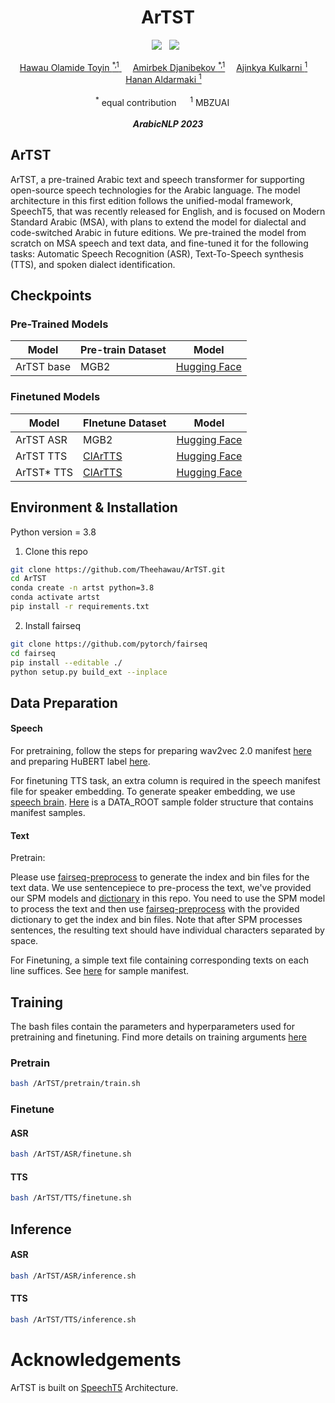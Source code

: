 <div align="center">

<h1> ArTST </h1>

<a href=''> <a href=''><img src='https://img.shields.io/badge/paper-ArXiv-red'></a> &nbsp;  <a href='https://artstts.wixsite.com/artsttts'><img src='https://img.shields.io/badge/demo-Page-green'></a> &nbsp;

<div>
    <a href='' target='_blank'>Hawau Olamide Toyin <sup>*,1</sup> </a>&emsp;
    <a href='' target='_blank'>Amirbek Djanibekov <sup>*,1</a>&emsp;
    <a href='' target='_blank'>Ajinkya Kulkarni <sup>1</a>&emsp;
    <a href='' target='_blank'>Hanan Aldarmaki <sup>1</a>&emsp;
</div>
<br>
<div>
    <sup>*</sup> equal contribution &emsp; <sup>1</sup> MBZUAI &emsp;
</div>
<br>
<i><strong><a target='_blank'>ArabicNLP 2023</a></strong></i>
<br>
</div>

## ArTST 
ArTST, a pre-trained Arabic text and speech transformer for supporting open-source speech technologies for the Arabic language. The model architecture in this first edition follows the unified-modal framework, SpeechT5, that was recently released for English, and is focused on Modern Standard Arabic (MSA), with plans to extend the model for dialectal and code-switched Arabic in future editions. We pre-trained the model from scratch on MSA speech and text data, and fine-tuned it for the following tasks: Automatic Speech Recognition (ASR), Text-To-Speech synthesis (TTS), and spoken dialect identification. 


## Checkpoints

### Pre-Trained Models

 Model | Pre-train Dataset | Model |
| --- | --- | --- |
| ArTST base | MGB2 | [Hugging Face](https://huggingface.co/MBZUAI/ArTST/blob/main/pretrain_checkpoint.pt) |

### Finetuned Models
 Model | FInetune Dataset | Model |
| --- | --- | --- |
| ArTST ASR | MGB2 | [Hugging Face](https://huggingface.co/MBZUAI/ArTST/blob/main/MGB2_ASR.pt) |
| ArTST TTS | [ClArTTS]() | [Hugging Face](https://huggingface.co/MBZUAI/ArTST/blob/main/CLARTTS_ArTST_TTS.pt) |
| ArTST* TTS |  [ClArTTS]() | [Hugging Face](https://huggingface.co/MBZUAI/ArTST/blob/main/CLARTTS_ArTSTstar_TTS.pt)  |


## Environment & Installation

Python version = 3.8

1) Clone this repo
```bash
git clone https://github.com/Theehawau/ArTST.git
cd ArTST
conda create -n artst python=3.8
conda activate artst
pip install -r requirements.txt
```
2) Install fairseq
```bash
git clone https://github.com/pytorch/fairseq
cd fairseq
pip install --editable ./
python setup.py build_ext --inplace
```

## Data Preparation

#### Speech

For pretraining, follow the steps for preparing wav2vec 2.0 manifest [here](https://github.com/pytorch/fairseq/tree/main/examples/wav2vec#prepare-training-data-manifest) and preparing HuBERT label [here](https://github.com/facebookresearch/fairseq/tree/main/examples/hubert/simple_kmeans).

For finetuning TTS task, an extra column is required in the speech manifest file for speaker embedding. To generate speaker embedding, we use [speech brain](https://huggingface.co/speechbrain/spkrec-ecapa-voxceleb). 
[Here](./main/TTS/hubert_labels/ASC) is a DATA_ROOT sample folder structure that contains manifest samples.

#### Text 

Pretrain:

Please use [fairseq-preprocess](https://fairseq.readthedocs.io/en/latest/command_line_tools.html#fairseq-preprocess) to generate the index and bin files for the text data. We use sentencepiece to pre-process the text, we've provided our SPM models and [dictionary](./main/dict.txt) in this repo. You need to use the SPM model to process the text and then use [fairseq-preprocess](https://fairseq.readthedocs.io/en/latest/command_line_tools.html#fairseq-preprocess) with the provided dictionary to get the index and bin files. Note that after SPM processes sentences, the resulting text should have individual characters separated by space.

For Finetuning, a simple text file containing corresponding texts on each line suffices. See [here](.main/ASR/labels/ASC/) for sample manifest.

## Training

The bash files contain the parameters and hyperparameters used for pretraining and finetuning. Find more details on training arguments [here](https://fairseq.readthedocs.io/en/latest/)


### Pretrain

``` bash
bash /ArTST/pretrain/train.sh
```

### Finetune

#### ASR

```bash
bash /ArTST/ASR/finetune.sh
```

#### TTS

```bash
bash /ArTST/TTS/finetune.sh
```

## Inference
#### ASR

```bash
bash /ArTST/ASR/inference.sh
```

#### TTS

```bash
bash /ArTST/TTS/inference.sh
```

# Acknowledgements

ArTST is built on [SpeechT5](https://arxiv.org/abs/2110.07205) Architecture.